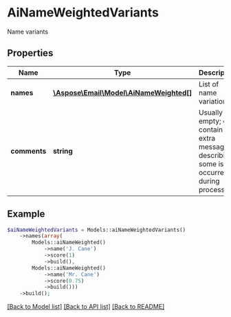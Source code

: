 # AiNameWeightedVariants

Name variants

## Properties
Name | Type | Description | Notes
---- | ---- | ----------- | -----
**names** | [**\Aspose\Email\Model\AiNameWeighted[]**](AiNameWeighted.md) | List of name variations | [optional] 
**comments** | **string** | Usually empty; can contain extra message describing some issue occurred during processing | [optional] 



## Example
```php
$aiNameWeightedVariants = Models::aiNameWeightedVariants()
    ->names(array(
        Models::aiNameWeighted()
            ->name('J. Cane')
            ->score(1)
            ->build(),
        Models::aiNameWeighted()
            ->name('Mr. Cane')
            ->score(0.75)
            ->build()))
    ->build();
```


[[Back to Model list]](README.md#documentation-for-models) [[Back to API list]](README.md#documentation-for-api-endpoints) [[Back to README]](README.md)

